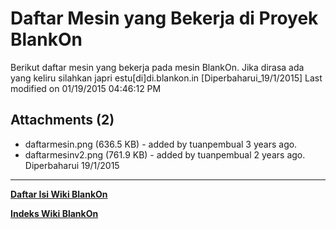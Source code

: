 # Daftar Mesin yang Bekerja di Proyek BlankOn
Berikut daftar mesin yang bekerja pada mesin BlankOn. Jika dirasa ada yang
keliru silahkan japri estu[di]di.blankon.in [Diperbaharui_19/1/2015]
Last modified on 01/19/2015 04:46:12 PM

## Attachments (2)
  * daftarmesin.png​ (636.5 KB) - added by tuanpembual 3 years ago.
  * daftarmesinv2.png​ (761.9 KB) - added by tuanpembual 2 years ago.
      Diperbaharui 19/1/2015

---
[**Daftar Isi Wiki BlankOn**](/DaftarIsi/README.md)
 
[**Indeks Wiki BlankOn**](/Indeks.md)
